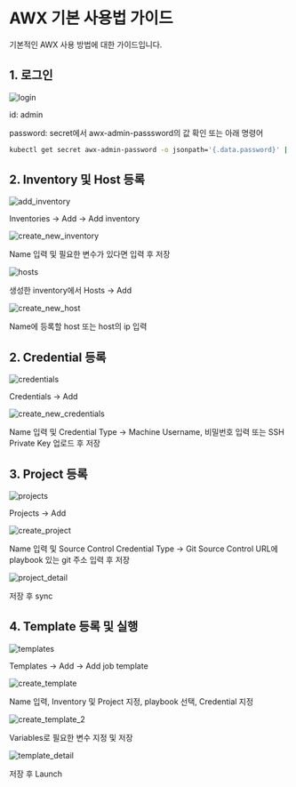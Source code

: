# AWX 기본 사용법 가이드
기본적인 AWX 사용 방법에 대한 가이드입니다.


## 1. 로그인
![login](img/tuto_login.png)

id: admin

password: secret에서 awx-admin-passsword의 값 확인 또는 아래 명령어

```bash
kubectl get secret awx-admin-password -o jsonpath='{.data.password}' | base64 --decode
```


## 2. Inventory 및 Host 등록
![add\_inventory](img/tuto_inventory.png)

Inventories -> Add -> Add inventory


![create\_new\_inventory](img/tuto_create_inven.png)

Name 입력 및 필요한 변수가 있다면 입력 후 저장


![hosts](img/tuto_hosts.png)

생성한 inventory에서 Hosts -> Add


![create\_new\_host](img/tuto_create_host.png)

Name에 등록할 host 또는 host의 ip 입력


## 2. Credential 등록
![credentials](img/tuto_credentials.png)

Credentials -> Add


![create\_new\_credentials](img/tuto_create_cred.png)

Name 입력 및 Credential Type -> Machine
Username, 비밀번호 입력 또는 SSH Private Key 업로드 후 저장


## 3. Project 등록
![projects](img/tuto_projects.png)

Projects -> Add


![create\_project](img/tuto_create_prj.png)

Name 입력 및 Source Control Credential Type -> Git
Source Control URL에 playbook 있는 git 주소 입력 후 저장


![project\_detail](img/tuto_prj_detail.png)

저장 후 sync


## 4. Template 등록 및 실행
![templates](img/tuto_templates.png)

Templates -> Add -> Add job template


![create\_template](img/tuto_create_template.png)

Name 입력, Inventory 및 Project 지정, playbook 선택, Credential 지정


![create\_template\_2](img/tuto_create_template_2.png)

Variables로 필요한 변수 지정 및 저장


![template\_detail](img/tuto_template_details.png)

저장 후 Launch
